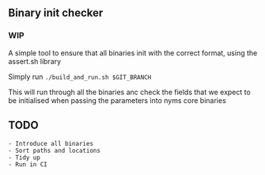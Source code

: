 ## Binary init checker


### WIP
A simple tool to ensure that all binaries init with the correct format, using the assert.sh library

Simply run `./build_and_run.sh $GIT_BRANCH`

This will run through all the binaries anc check the fields that we expect to be initialised when passing the parameters into nyms core binaries

## TODO
    - Introduce all binaries
    - Sort paths and locations
    - Tidy up
    - Run in CI